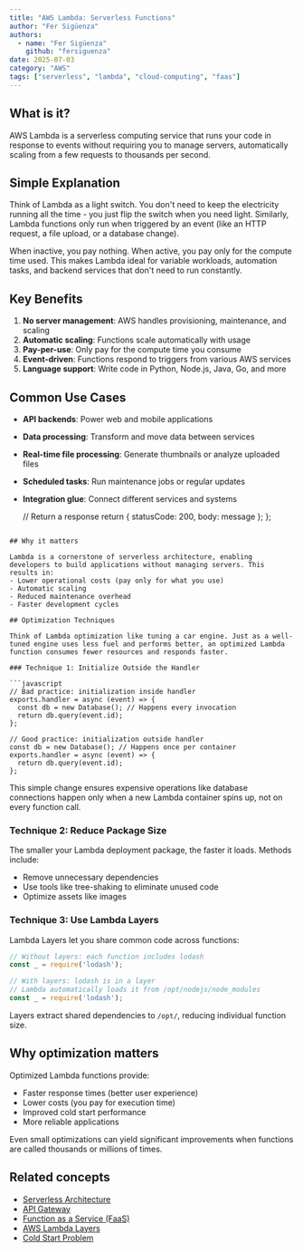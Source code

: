 ```yaml
---
title: "AWS Lambda: Serverless Functions"
author: "Fer Sigüenza"
authors:
  - name: "Fer Sigüenza"
    github: "fersiguenza"
date: 2025-07-03
category: "AWS"
tags: ["serverless", "lambda", "cloud-computing", "faas"]
---
```


## What is it?

AWS Lambda is a serverless computing service that runs your code in response to events without requiring you to manage servers, automatically scaling from a few requests to thousands per second.

## Simple Explanation

Think of Lambda as a light switch. You don't need to keep the electricity running all the time - you just flip the switch when you need light. Similarly, Lambda functions only run when triggered by an event (like an HTTP request, a file upload, or a database change).

When inactive, you pay nothing. When active, you pay only for the compute time used. This makes Lambda ideal for variable workloads, automation tasks, and backend services that don't need to run constantly.

## Key Benefits

1. **No server management**: AWS handles provisioning, maintenance, and scaling
2. **Automatic scaling**: Functions scale automatically with usage
3. **Pay-per-use**: Only pay for the compute time you consume
4. **Event-driven**: Functions respond to triggers from various AWS services
5. **Language support**: Write code in Python, Node.js, Java, Go, and more

## Common Use Cases

- **API backends**: Power web and mobile applications
- **Data processing**: Transform and move data between services
- **Real-time file processing**: Generate thumbnails or analyze uploaded files
- **Scheduled tasks**: Run maintenance jobs or regular updates
- **Integration glue**: Connect different services and systems
    
    // Return a response
    return {
        statusCode: 200,
        body: message
    };
};
```

## Why it matters

Lambda is a cornerstone of serverless architecture, enabling developers to build applications without managing servers. This results in:
- Lower operational costs (pay only for what you use)
- Automatic scaling
- Reduced maintenance overhead
- Faster development cycles

## Optimization Techniques

Think of Lambda optimization like tuning a car engine. Just as a well-tuned engine uses less fuel and performs better, an optimized Lambda function consumes fewer resources and responds faster.

### Technique 1: Initialize Outside the Handler

```javascript
// Bad practice: initialization inside handler
exports.handler = async (event) => {
  const db = new Database(); // Happens every invocation
  return db.query(event.id);
};

// Good practice: initialization outside handler
const db = new Database(); // Happens once per container
exports.handler = async (event) => {
  return db.query(event.id);
};
```

This simple change ensures expensive operations like database connections happen only when a new Lambda container spins up, not on every function call.

### Technique 2: Reduce Package Size

The smaller your Lambda deployment package, the faster it loads. Methods include:

- Remove unnecessary dependencies
- Use tools like tree-shaking to eliminate unused code
- Optimize assets like images

### Technique 3: Use Lambda Layers

Lambda Layers let you share common code across functions:

```javascript
// Without layers: each function includes lodash
const _ = require('lodash');

// With layers: lodash is in a layer
// Lambda automatically loads it from /opt/nodejs/node_modules
const _ = require('lodash');
```

Layers extract shared dependencies to `/opt/`, reducing individual function size.

## Why optimization matters

Optimized Lambda functions provide:
- Faster response times (better user experience)
- Lower costs (you pay for execution time)
- Improved cold start performance
- More reliable applications

Even small optimizations can yield significant improvements when functions are called thousands or millions of times.

## Related concepts

- [Serverless Architecture](/explanations/serverless/serverless-architecture.md)
- [API Gateway](/explanations/aws/api-gateway.md)
- [Function as a Service (FaaS)](/explanations/serverless/faas.md)
- [AWS Lambda Layers](/explanations/aws/lambda-layers.md)
- [Cold Start Problem](/explanations/serverless/cold-start-problem.md)
